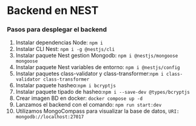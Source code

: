 # Backend en NEST

### Pasos para desplegar el backend
1. Instalar dependencias Node: `npm i`
2. Instalar CLI Nest: `npm i -g @nestjs/cli`
3. Instalar paquete Nest gestion Mongodb: `npm i @nestjs/mongoose mongoose`
4. Instalar paquete Nest variables de entorno: `npm i @nestjs/config`
5. Instalar paquetes class-validator y class-transformer:`npm i class-validator class-transformer`
6. Instalar paquete hasheo:`npm i bcryptjs`
7. Instalar paquete tipado de hasheo:`npm i --save-dev @types/bcryptjs`
8. Crear imagen BD en docker: `docker compose up -d`
9. Lanzamos el backend con el comando: `npm run start:dev`
10. Utilizamos MongoCompass para visualizar la base de datos, `URI: mongodb://localhost:27017`
